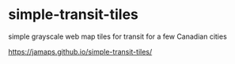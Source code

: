 # simple-transit-tiles

simple grayscale web map tiles for transit for a few Canadian cities

https://jamaps.github.io/simple-transit-tiles/
